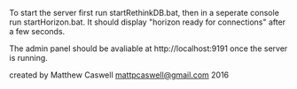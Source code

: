 To start the server first run startRethinkDB.bat, then in a seperate console run startHorizon.bat. It should display "horizon ready for connections" after a few seconds.

The admin panel should be avaliable at http://localhost:9191 once the server is running.


created by Matthew Caswell <mattpcaswell@gmail.com> 2016